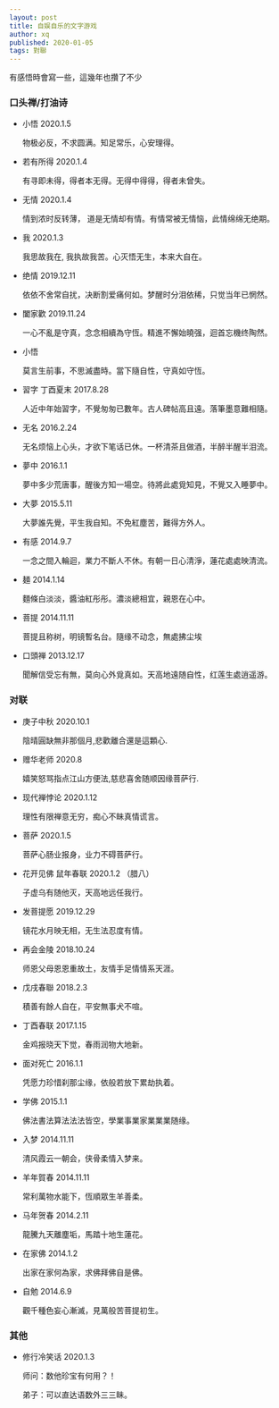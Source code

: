 ```yaml
---
layout: post
title: 自娱自乐的文字游戏
author: xq
published: 2020-01-05
tags: 對聯
---
```


有感悟時會寫一些，這幾年也攢了不少
<!--more-->
### 口头禅/打油诗
* 小悟 2020.1.5

  物极必反，不求圆满。知足常乐，心安理得。

* 若有所得 2020.1.4

  有寻即未得，得者本无得。无得中得得，得者未曾失。

* 无情 2020.1.4

  情到浓时反转薄， 道是无情却有情。有情常被无情恼，此情绵绵无绝期。

* 我 2020.1.3

  我思故我在, 我执故我苦。心灭悟无生，本来大自在。

* 绝情 2019.12.11

  依依不舍常自扰，决断割爱痛何如。梦醒时分泪依稀，只觉当年已惘然。
 
* 闔家歡 2019.11.24

  一心不亂是守真，念念相續為守恆。精進不懈始曉强，迴首忘機终陶然。

* 小悟

  莫言生前事，不思滅盡時。當下隨自性，守真如守恆。

* 習字 丁酉夏末 2017.8.28

  人近中年始習字，不覺匆匆已數年。古人碑帖高且遠。落筆墨意難相隨。

* 无名 2016.2.24

  无名烦恼上心头，才欲下笔话已休。一杯清茶且做酒，半醉半醒半泪流。
  
* 夢中 2016.1.1
  
  夢中多少荒唐事，醒後方知一場空。待將此處覓知見，不覺又入睡夢中。
  
* 大夢 2015.5.11
  
  大夢誰先覺，平生我自知。不免紅塵苦，難得方外人。  

* 有感 2014.9.7

  一念之間入輪迴，業力不斷人不休。有朝一日心清淨，蓮花處處映清流。
  
* 麺 2014.1.14

  麵條白淡淡，醬油紅彤彤。濃淡總相宜，親恩在心中。

* 菩提 2014.11.11

  菩提且称树，明镜暫名台。隨缘不动念，無處拂尘埃
  
* 口頭禅 2013.12.17
  
  聞解信受忘有無，莫向心外覓真如。天高地遠随自性，红莲生處逍遥游。
  
### 对联
* 庚子中秋 2020.10.1

  陰晴圓缺無非那個月,悲歡離合還是這顆心.

* 赠华老师 2020.8

  嬉笑怒骂指点江山方便法,慈悲喜舍随顺因缘菩萨行.

* 现代禅悖论 2020.1.12

  理性有限禅意无穷，痴心不眛真情谎言。

* 菩萨 2020.1.5

  菩萨心肠业报身，业力不碍菩萨行。
  
* 花开见佛 鼠年春联 2020.1.2 （腊八）

  子虚乌有随他灭，天高地远任我行。

* 发菩提愿 2019.12.29

  镜花水月映无相，无生法忍度有情。

* 再会金陵 2018.10.24

  师恩父母恩恩重故土，友情手足情情系天涯。

* 戊戌春聯 2018.2.3
  
  積善有餘人自在，平安無事犬不喧。

* 丁酉春联 2017.1.15
  
  金鸡报晓天下觉，春雨润物大地新。

* 面对死亡 2016.1.1
  
  凭愿力珍惜刹那尘缘，依般若放下累劫执着。

* 学佛 2015.1.1
  
  佛法書法算法法法皆空，學業事業家業業業随缘。
  
* 入梦 2014.11.11
 
  清风霞云一朝会，侠骨柔情入梦来。
  
* 羊年賀春 2014.11.11
  
  常利萬物水能下，恆順眾生羊善柔。
  
* 马年贺春 2014.2.11

  龍騰九天離塵垢，馬踏十地生蓮花。
  
* 在家佛 2014.1.2

  出家在家何為家，求佛拜佛自是佛。
  
* 自勉 2014.6.9

  觀千種色妄心漸滅，見萬般苦菩提初生。
  
### 其他 
  
* 修行冷笑话 2020.1.3
  
  师问：数他珍宝有何用？！

  弟子：可以直达语数外三三眛。
  
